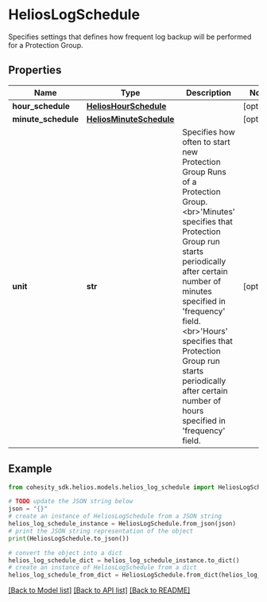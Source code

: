 # HeliosLogSchedule

Specifies settings that defines how frequent log backup will be performed for a Protection Group.

## Properties

Name | Type | Description | Notes
------------ | ------------- | ------------- | -------------
**hour_schedule** | [**HeliosHourSchedule**](HeliosHourSchedule.md) |  | [optional] 
**minute_schedule** | [**HeliosMinuteSchedule**](HeliosMinuteSchedule.md) |  | [optional] 
**unit** | **str** | Specifies how often to start new Protection Group Runs of a Protection Group. &lt;br&gt;&#39;Minutes&#39; specifies that Protection Group run starts periodically after certain number of minutes specified in &#39;frequency&#39; field. &lt;br&gt;&#39;Hours&#39; specifies that Protection Group run starts periodically after certain number of hours specified in &#39;frequency&#39; field. | [optional] 

## Example

```python
from cohesity_sdk.helios.models.helios_log_schedule import HeliosLogSchedule

# TODO update the JSON string below
json = "{}"
# create an instance of HeliosLogSchedule from a JSON string
helios_log_schedule_instance = HeliosLogSchedule.from_json(json)
# print the JSON string representation of the object
print(HeliosLogSchedule.to_json())

# convert the object into a dict
helios_log_schedule_dict = helios_log_schedule_instance.to_dict()
# create an instance of HeliosLogSchedule from a dict
helios_log_schedule_from_dict = HeliosLogSchedule.from_dict(helios_log_schedule_dict)
```
[[Back to Model list]](../README.md#documentation-for-models) [[Back to API list]](../README.md#documentation-for-api-endpoints) [[Back to README]](../README.md)


